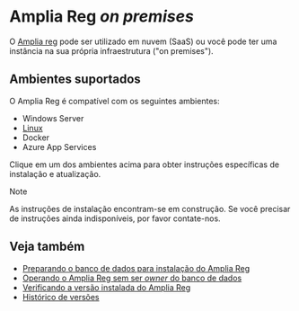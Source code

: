 ﻿# Amplia Reg *on premises*

O [Amplia reg](../index.md) pode ser utilizado em nuvem (SaaS) ou você pode ter uma instância na sua própria infraestrutura ("on premises").

## Ambientes suportados

O Amplia Reg é compatível com os seguintes ambientes:

* Windows Server
* [Linux](linux/index.md)
* Docker
* Azure App Services

Clique em um dos ambientes acima para obter instruções específicas de instalação e atualização.

> [!NOTE]
> As instruções de instalação encontram-se em construção. Se você precisar de instruções ainda indisponíveis, por favor contate-nos.

## Veja também

* [Preparando o banco de dados para instalação do Amplia Reg](prepare-database.md)
* [Operando o Amplia Reg sem ser *owner* do banco de dados](unprivileged-db-user.md)
* [Verificando a versão instalada do Amplia Reg](check-version.md)
* [Histórico de versões](../changelog.md)
